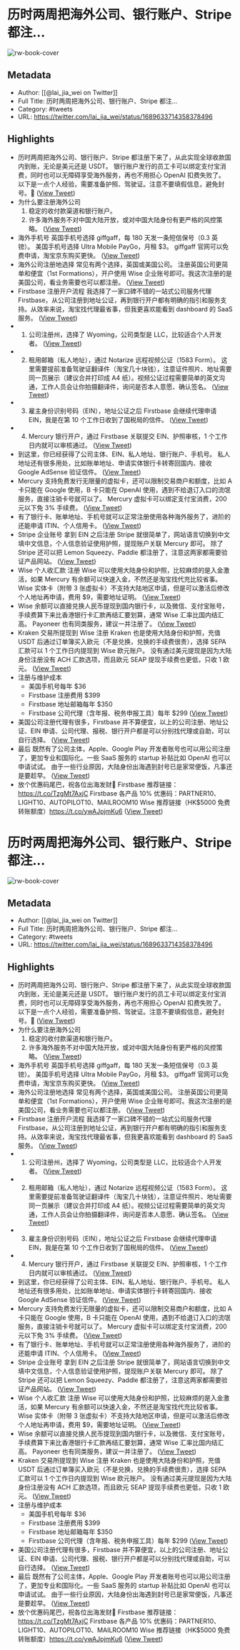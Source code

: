 # 历时两周把海外公司、银行账户、Stripe 都注...

![rw-book-cover](https://pbs.twimg.com/profile_images/1617468934655209474/5G8PB6Yg.jpg)

## Metadata
- Author: [[@lai_jia_wei on Twitter]]
- Full Title: 历时两周把海外公司、银行账户、Stripe 都注...
- Category: #tweets
- URL: https://twitter.com/lai_jia_wei/status/1689633714358378496

## Highlights
- 历时两周把海外公司、银行账户、Stripe 都注册下来了，从此实现全球收款国内到账，无论是美元还是 USDT。
  银行账户发行的员工卡可以绑定支付宝消费，同时也可以无障碍享受海外服务，再也不用担心 OpenAI 扣费失败了。
  以下是一点个人经验，需要准备护照、驾驶证。注意不要填假信息，避免封号。🧵 ([View Tweet](https://twitter.com/lai_jia_wei/status/1689633714358378496))
- 为什么要注册海外公司
  1. 稳定的收付款渠道和银行账户。
  2. 许多海外服务不对中国大陆开放，或对中国大陆身份有更严格的风控策略。 ([View Tweet](https://twitter.com/lai_jia_wei/status/1689633716698787840))
- 海外手机号
  英国手机号选择 giffgaff，每 180 天发一条短信保号（0.3 英镑）。
  美国手机号选择 Ultra Mobile PayGo，月租 $3。
  giffgaff 官网可以免费申请，淘宝京东购买更快。 ([View Tweet](https://twitter.com/lai_jia_wei/status/1689633719261556736))
- 海外公司注册地选择
  常见有两个选择，英国或美国公司。
  注册英国公司更简单和便宜（1st Formations），开户使用 Wise 企业账号即可。我这次注册的是美国公司，看业务需要也可以都注册。 ([View Tweet](https://twitter.com/lai_jia_wei/status/1689633721597747200))
- Firstbase 注册开户流程
  我选择了一家口碑不错的一站式公司服务代理 Firstbase，从公司注册到地址公证，再到银行开户都有明确的指引和服务支持。从效率来说，淘宝找代理最省事，但我更喜欢能看到 dashboard 的 SaaS 服务。 ([View Tweet](https://twitter.com/lai_jia_wei/status/1689633723896254465))
- 1. 公司注册州，选择了 Wyoming，公司类型是 LLC，比较适合个人开发者。 ([View Tweet](https://twitter.com/lai_jia_wei/status/1689633726681296896))
- 2. 租用邮箱（私人地址），通过 Notarize 远程视频公证（1583 Form）。
  这里需要提前准备驾驶证翻译件（淘宝几十块钱），注意证件照片、地址需要同一页展示（建议合并打印成 A4 纸）。视频公证过程需要简单的英文沟通，工作人员会让你拍摄翻译件，询问是否本人意愿、确认签名。 ([View Tweet](https://twitter.com/lai_jia_wei/status/1689633729239781376))
- 3. 雇主身份识别号码（EIN），地址公证之后 Firstbase 会继续代理申请 EIN，我是在第 10 个工作日收到了国税局的信件。 ([View Tweet](https://twitter.com/lai_jia_wei/status/1689633732700094464))
- 4. Mercury 银行开户，通过 Firstbase 关联提交 EIN、护照审核，1 个工作日内就可以审核通过。 ([View Tweet](https://twitter.com/lai_jia_wei/status/1689633735191498752))
- 到这里，你已经获得了公司主体、EIN、私人地址、银行账户、手机号。
  私人地址还有很多用处，比如账单地址、申请实体银行卡转寄回国内、接收 Google AdSense 验证信件。 ([View Tweet](https://twitter.com/lai_jia_wei/status/1689633737301250049))
- Mercury 支持免费发行无限量的虚拟卡，还可以限制交易商户和额度，比如 A 卡只能在 Google 使用，B 卡只能在 OpenAI 使用，遇到不给退订入口的流氓服务，直接注销卡号就可以了。
  Mercury 虚拟卡可以绑定支付宝消费，200 元以下免 3% 手续费。 ([View Tweet](https://twitter.com/lai_jia_wei/status/1689633739905847296))
- 有了银行卡、账单地址、手机号就可以正常注册使用各种海外服务了，进阶的还能申请 ITIN、个人信用卡。 ([View Tweet](https://twitter.com/lai_jia_wei/status/1689633742464393218))
- Stripe 企业账号
  拿到 EIN 之后注册 Stripe 就很简单了，网站语言切换到中文填中文信息，个人信息验证使用护照，提现账户关联 Mercury 即可。
  除了 Stripe 还可以把 Lemon Squeezy、Paddle 都注册了，注意这两家都需要验证产品网站。 ([View Tweet](https://twitter.com/lai_jia_wei/status/1689633745060737025))
- Wise 个人收汇款
  注册 Wise 可以使用大陆身份和护照，比较麻烦的是入金激活，如果 Mercury 有余额可以快速入金，不然还是淘宝找代充比较省事。
  Wise 实体卡（附带 3 张虚拟卡）不支持大陆地区申请，但是可以激活后修改个人地址再申请，费用 $9，需要地址证明。 ([View Tweet](https://twitter.com/lai_jia_wei/status/1689633747648565250))
- Wise 余额可以直接兑换人民币提现到国内银行卡，以及微信、支付宝账号，手续费算下来比香港银行卡汇款再结汇要划算，通常 Wise 汇率比国内结汇高。
  Payoneer 也有同类服务，建议一并注册了。 ([View Tweet](https://twitter.com/lai_jia_wei/status/1689633749783511040))
- Kraken 交易所提现到 Wise
  注册 Kraken 也是使用大陆身份和护照，充值 USDT 后通过订单簿买入欧元（不是兑换，兑换的手续费很贵），选择 SEPA 汇款可以 1 个工作日内提现到 Wise 欧元账户。
  没有通过美元提现是因为大陆身份注册没有 ACH 汇款选项，而且欧元 SEAP 提现手续费也更低，只收 1 欧元。 ([View Tweet](https://twitter.com/lai_jia_wei/status/1689633752404959232))
- 注册与维护成本
  - 美国手机号每年 $36
  - Firstbase 注册费用 $399
  - Firstbase 地址邮箱每年 $350
  - Firstbase 公司代理（含年报、税务申报工具）每年 $299 ([View Tweet](https://twitter.com/lai_jia_wei/status/1689633754908934144))
- 美国公司注册代理有很多，Firstbase 并不算便宜，以上的公司注册、地址公证、EIN 申请、公司代理、报税、银行开户都是可以分别找代理或自助，可以自行选择。 ([View Tweet](https://twitter.com/lai_jia_wei/status/1689633757001908224))
- 最后
  既然有了公司主体，Apple、Google Play 开发者账号也可以用公司注册了，更加专业和国际化。一些 SaaS 服务的 startup 补贴比如 OpenAI 也可以申请试试。
  由于一些行业原因，大陆身份出海遇到封号已是家常便饭，凡事还是要趁早。 ([View Tweet](https://twitter.com/lai_jia_wei/status/1689633759757467649))
- 放个优惠码尾巴，祝各位出海发财🎉
  Firstbase 推荐链接：https://t.co/TzgMt7AxjC
  Firstbase 各产品 10% 优惠码：PARTNER10、LIGHT10、AUTOPILOT10、MAILROOM10
  Wise 推荐链接（HK$5000 免费转账额度）https://t.co/ywAJpjmKu6 ([View Tweet](https://twitter.com/lai_jia_wei/status/1689633762337067008))
# 历时两周把海外公司、银行账户、Stripe 都注...

![rw-book-cover](https://pbs.twimg.com/profile_images/1617468934655209474/5G8PB6Yg.jpg)

## Metadata
- Author: [[@lai_jia_wei on Twitter]]
- Full Title: 历时两周把海外公司、银行账户、Stripe 都注...
- Category: #tweets
- URL: https://twitter.com/lai_jia_wei/status/1689633714358378496

## Highlights
- 历时两周把海外公司、银行账户、Stripe 都注册下来了，从此实现全球收款国内到账，无论是美元还是 USDT。
  银行账户发行的员工卡可以绑定支付宝消费，同时也可以无障碍享受海外服务，再也不用担心 OpenAI 扣费失败了。
  以下是一点个人经验，需要准备护照、驾驶证。注意不要填假信息，避免封号。🧵 ([View Tweet](https://twitter.com/lai_jia_wei/status/1689633714358378496))
- 为什么要注册海外公司
  1. 稳定的收付款渠道和银行账户。
  2. 许多海外服务不对中国大陆开放，或对中国大陆身份有更严格的风控策略。 ([View Tweet](https://twitter.com/lai_jia_wei/status/1689633716698787840))
- 海外手机号
  英国手机号选择 giffgaff，每 180 天发一条短信保号（0.3 英镑）。
  美国手机号选择 Ultra Mobile PayGo，月租 $3。
  giffgaff 官网可以免费申请，淘宝京东购买更快。 ([View Tweet](https://twitter.com/lai_jia_wei/status/1689633719261556736))
- 海外公司注册地选择
  常见有两个选择，英国或美国公司。
  注册英国公司更简单和便宜（1st Formations），开户使用 Wise 企业账号即可。我这次注册的是美国公司，看业务需要也可以都注册。 ([View Tweet](https://twitter.com/lai_jia_wei/status/1689633721597747200))
- Firstbase 注册开户流程
  我选择了一家口碑不错的一站式公司服务代理 Firstbase，从公司注册到地址公证，再到银行开户都有明确的指引和服务支持。从效率来说，淘宝找代理最省事，但我更喜欢能看到 dashboard 的 SaaS 服务。 ([View Tweet](https://twitter.com/lai_jia_wei/status/1689633723896254465))
- 1. 公司注册州，选择了 Wyoming，公司类型是 LLC，比较适合个人开发者。 ([View Tweet](https://twitter.com/lai_jia_wei/status/1689633726681296896))
- 2. 租用邮箱（私人地址），通过 Notarize 远程视频公证（1583 Form）。
  这里需要提前准备驾驶证翻译件（淘宝几十块钱），注意证件照片、地址需要同一页展示（建议合并打印成 A4 纸）。视频公证过程需要简单的英文沟通，工作人员会让你拍摄翻译件，询问是否本人意愿、确认签名。 ([View Tweet](https://twitter.com/lai_jia_wei/status/1689633729239781376))
- 3. 雇主身份识别号码（EIN），地址公证之后 Firstbase 会继续代理申请 EIN，我是在第 10 个工作日收到了国税局的信件。 ([View Tweet](https://twitter.com/lai_jia_wei/status/1689633732700094464))
- 4. Mercury 银行开户，通过 Firstbase 关联提交 EIN、护照审核，1 个工作日内就可以审核通过。 ([View Tweet](https://twitter.com/lai_jia_wei/status/1689633735191498752))
- 到这里，你已经获得了公司主体、EIN、私人地址、银行账户、手机号。
  私人地址还有很多用处，比如账单地址、申请实体银行卡转寄回国内、接收 Google AdSense 验证信件。 ([View Tweet](https://twitter.com/lai_jia_wei/status/1689633737301250049))
- Mercury 支持免费发行无限量的虚拟卡，还可以限制交易商户和额度，比如 A 卡只能在 Google 使用，B 卡只能在 OpenAI 使用，遇到不给退订入口的流氓服务，直接注销卡号就可以了。
  Mercury 虚拟卡可以绑定支付宝消费，200 元以下免 3% 手续费。 ([View Tweet](https://twitter.com/lai_jia_wei/status/1689633739905847296))
- 有了银行卡、账单地址、手机号就可以正常注册使用各种海外服务了，进阶的还能申请 ITIN、个人信用卡。 ([View Tweet](https://twitter.com/lai_jia_wei/status/1689633742464393218))
- Stripe 企业账号
  拿到 EIN 之后注册 Stripe 就很简单了，网站语言切换到中文填中文信息，个人信息验证使用护照，提现账户关联 Mercury 即可。
  除了 Stripe 还可以把 Lemon Squeezy、Paddle 都注册了，注意这两家都需要验证产品网站。 ([View Tweet](https://twitter.com/lai_jia_wei/status/1689633745060737025))
- Wise 个人收汇款
  注册 Wise 可以使用大陆身份和护照，比较麻烦的是入金激活，如果 Mercury 有余额可以快速入金，不然还是淘宝找代充比较省事。
  Wise 实体卡（附带 3 张虚拟卡）不支持大陆地区申请，但是可以激活后修改个人地址再申请，费用 $9，需要地址证明。 ([View Tweet](https://twitter.com/lai_jia_wei/status/1689633747648565250))
- Wise 余额可以直接兑换人民币提现到国内银行卡，以及微信、支付宝账号，手续费算下来比香港银行卡汇款再结汇要划算，通常 Wise 汇率比国内结汇高。
  Payoneer 也有同类服务，建议一并注册了。 ([View Tweet](https://twitter.com/lai_jia_wei/status/1689633749783511040))
- Kraken 交易所提现到 Wise
  注册 Kraken 也是使用大陆身份和护照，充值 USDT 后通过订单簿买入欧元（不是兑换，兑换的手续费很贵），选择 SEPA 汇款可以 1 个工作日内提现到 Wise 欧元账户。
  没有通过美元提现是因为大陆身份注册没有 ACH 汇款选项，而且欧元 SEAP 提现手续费也更低，只收 1 欧元。 ([View Tweet](https://twitter.com/lai_jia_wei/status/1689633752404959232))
- 注册与维护成本
  - 美国手机号每年 $36
  - Firstbase 注册费用 $399
  - Firstbase 地址邮箱每年 $350
  - Firstbase 公司代理（含年报、税务申报工具）每年 $299 ([View Tweet](https://twitter.com/lai_jia_wei/status/1689633754908934144))
- 美国公司注册代理有很多，Firstbase 并不算便宜，以上的公司注册、地址公证、EIN 申请、公司代理、报税、银行开户都是可以分别找代理或自助，可以自行选择。 ([View Tweet](https://twitter.com/lai_jia_wei/status/1689633757001908224))
- 最后
  既然有了公司主体，Apple、Google Play 开发者账号也可以用公司注册了，更加专业和国际化。一些 SaaS 服务的 startup 补贴比如 OpenAI 也可以申请试试。
  由于一些行业原因，大陆身份出海遇到封号已是家常便饭，凡事还是要趁早。 ([View Tweet](https://twitter.com/lai_jia_wei/status/1689633759757467649))
- 放个优惠码尾巴，祝各位出海发财🎉
  Firstbase 推荐链接：https://t.co/TzgMt7AxjC
  Firstbase 各产品 10% 优惠码：PARTNER10、LIGHT10、AUTOPILOT10、MAILROOM10
  Wise 推荐链接（HK$5000 免费转账额度）https://t.co/ywAJpjmKu6 ([View Tweet](https://twitter.com/lai_jia_wei/status/1689633762337067008))
